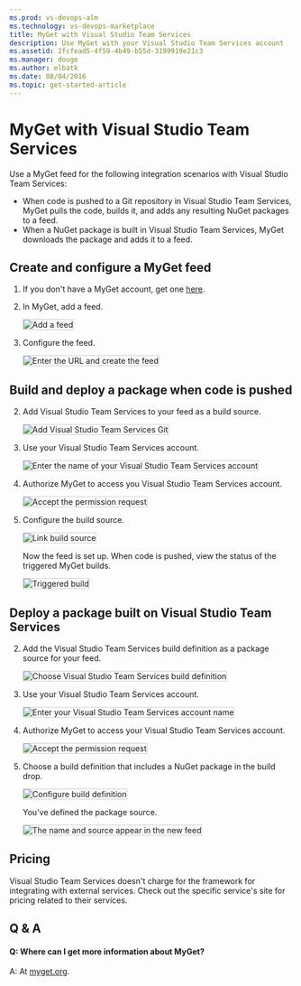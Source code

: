 ```yaml
---
ms.prod: vs-devops-alm
ms.technology: vs-devops-marketplace
title: MyGet with Visual Studio Team Services
description: Use MyGet with your Visual Studio Team Services account
ms.assetid: 2fcfead5-4f59-4b49-b55d-3199919e21c3
ms.manager: douge
ms.author: elbatk
ms.date: 08/04/2016
ms.topic: get-started-article
---
```


# MyGet with Visual Studio Team Services

Use a MyGet feed for the following integration scenarios with Visual Studio Team Services:

- When code is pushed to a Git repository in Visual Studio Team Services, MyGet pulls the code, builds it, and adds any resulting NuGet packages to a feed. 
- When a NuGet package is built in Visual Studio Team Services, MyGet downloads the package and adds it to a feed.

## Create and configure a MyGet feed

1. If you don't have a MyGet account, get one [here](http://myget.org/).

2. In MyGet, add a feed.

   <img alt="Add a feed" src="./_img/myget/new-feed.png" style="border: 1px solid #CCCCCC" />

3. Configure the feed.

   <img alt="Enter the URL and create the feed" src="./_img/myget/create-feed.png" style="border: 1px solid #CCCCCC" />

## Build and deploy a package when code is pushed

2. Add Visual Studio Team Services to your feed as a build source.

   <img alt="Add Visual Studio Team Services Git" src="./_img/myget/add-build-source.png" style="border: 1px solid #CCCCCC" />

3. Use your Visual Studio Team Services account.

   <img alt="Enter the name of your Visual Studio Team Services account" src="./_img/myget/vso-account.png" style="border: 1px solid #CCCCCC" />

4. Authorize MyGet to access you Visual Studio Team Services account.

   <img alt="Accept the permission request" src="./_img/myget/authorize.png" style="border: 1px solid #CCCCCC" />

5. Configure the build source.

   <img alt="Link build source" src="./_img/myget/link-build-source.png" style="border: 1px solid #CCCCCC" />

    Now the feed is set up. When code is pushed, view the status of the triggered MyGet builds.

    <img alt="Triggered build" src="./_img/myget/triggered-build.png" style="border: 1px solid #CCCCCC" />

## Deploy a package built on Visual Studio Team Services
 
2. Add the Visual Studio Team Services build definition as a package source for your feed.

   <img alt="Choose Visual Studio Team Services build definition" src="./_img/myget/add-package-source.png" style="border: 1px solid #CCCCCC" />

3. Use your Visual Studio Team Services account.

   <img alt="Enter your Visual Studio Team Services account name" src="./_img/myget/vso-account.png" style="border: 1px solid #CCCCCC" />

4. Authorize MyGet to access your Visual Studio Team Services account.

   <img alt="Accept the permission request" src="./_img/myget/authorize.png" style="border: 1px solid #CCCCCC" />

5. Choose a build definition that includes a NuGet package in the build drop.

   <img alt="Configure build definition" src="./_img/myget/configure-build-definition.png" style="border: 1px solid #CCCCCC" />

    You've defined the package source.

    <img alt="The name and source appear in the new feed" src="./_img/myget/completed-feed.png" style="border: 1px solid #CCCCCC" />

## Pricing
Visual Studio Team Services doesn't charge for the framework for integrating with external services. Check out the specific service's site
for pricing related to their services. 

## Q & A

<!-- BEGINSECTION class="m-qanda" -->

#### Q: Where can I get more information about MyGet?

A: At [myget.org](http://www.myget.org/).

<!-- ENDSECTION -->
